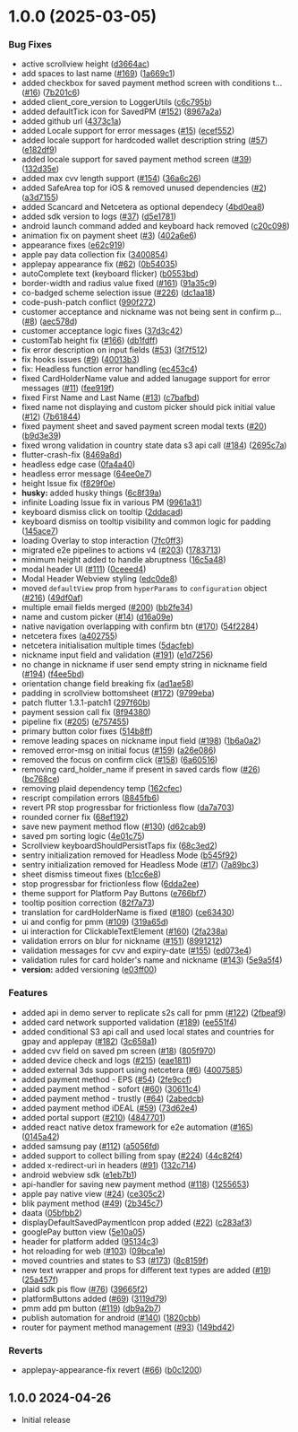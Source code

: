 # 1.0.0 (2025-03-05)


### Bug Fixes

* active scrollview height ([d3664ac](https://github.com/manideepk90/hyperswitch-client-core/commit/d3664ac0ef8d17fcd4135147765797b67bbb4549))
* add spaces to last name ([#169](https://github.com/manideepk90/hyperswitch-client-core/issues/169)) ([1a669c1](https://github.com/manideepk90/hyperswitch-client-core/commit/1a669c1a3f17ebd87f12b5be8eaa4f157fc99ec9))
* added checkbox for saved payment method screen with conditions t… ([#16](https://github.com/manideepk90/hyperswitch-client-core/issues/16)) ([7b201c6](https://github.com/manideepk90/hyperswitch-client-core/commit/7b201c6c66c19482ae066032081f07471719b45a))
* added client_core_version to LoggerUtils ([c6c795b](https://github.com/manideepk90/hyperswitch-client-core/commit/c6c795b0cc86094b8fb76aa782503b4b1f749361))
* added defaultTick icon for SavedPM ([#152](https://github.com/manideepk90/hyperswitch-client-core/issues/152)) ([8967a2a](https://github.com/manideepk90/hyperswitch-client-core/commit/8967a2a5d5d9d13ffd83cc4cc4e5bab5ade7cdd3))
* added github url ([4373c1a](https://github.com/manideepk90/hyperswitch-client-core/commit/4373c1a18b3ff1c14c83f0d51c906c5281de9544))
* added Locale support for error messages ([#15](https://github.com/manideepk90/hyperswitch-client-core/issues/15)) ([ecef552](https://github.com/manideepk90/hyperswitch-client-core/commit/ecef552422d2ead7bedb63c1aac53082bd24ebe1))
* added locale support for hardcoded wallet description string ([#57](https://github.com/manideepk90/hyperswitch-client-core/issues/57)) ([e182df9](https://github.com/manideepk90/hyperswitch-client-core/commit/e182df9460396247a85ff6a5b450f7999f84010a))
* added locale support for saved payment method screen ([#39](https://github.com/manideepk90/hyperswitch-client-core/issues/39)) ([132d35e](https://github.com/manideepk90/hyperswitch-client-core/commit/132d35e37bf3107761dd119e21c4069f1c7b7d0a))
* added max cvv length support ([#154](https://github.com/manideepk90/hyperswitch-client-core/issues/154)) ([36a6c26](https://github.com/manideepk90/hyperswitch-client-core/commit/36a6c26f738ef9c43404c7d9377c4642d6e3423a))
* added SafeArea top for iOS & removed unused dependencies ([#2](https://github.com/manideepk90/hyperswitch-client-core/issues/2)) ([a3d7155](https://github.com/manideepk90/hyperswitch-client-core/commit/a3d7155b9d788076236abe53dd23cee88e908ad7))
* added Scancard and Netcetera as optional dependecy ([4bd0ea8](https://github.com/manideepk90/hyperswitch-client-core/commit/4bd0ea8708398d3380985685102f98ae55cad7ab))
* added sdk version to logs ([#37](https://github.com/manideepk90/hyperswitch-client-core/issues/37)) ([d5e1781](https://github.com/manideepk90/hyperswitch-client-core/commit/d5e17818bd00f3d5108cc4450fe436f628effe71))
* android launch command added and keyboard hack removed ([c20c098](https://github.com/manideepk90/hyperswitch-client-core/commit/c20c09814ae6d4d5958d00100b1c0dfabb1789c9))
* animation fix on payment sheet ([#3](https://github.com/manideepk90/hyperswitch-client-core/issues/3)) ([402a6e6](https://github.com/manideepk90/hyperswitch-client-core/commit/402a6e6be7d097e064f5ba0001c75bb5517807f0))
* appearance fixes ([e62c919](https://github.com/manideepk90/hyperswitch-client-core/commit/e62c9193de9c982849a38f350d48870bad31c7c8))
* apple pay data collection fix ([3400854](https://github.com/manideepk90/hyperswitch-client-core/commit/3400854bd134fabd13ae9b62d549096c23e11980))
* applepay appearance fix ([#62](https://github.com/manideepk90/hyperswitch-client-core/issues/62)) ([0b54035](https://github.com/manideepk90/hyperswitch-client-core/commit/0b54035b4760b6153c35a64fcde1b119f9065b8b))
* autoComplete text (keyboard flicker) ([b0553bd](https://github.com/manideepk90/hyperswitch-client-core/commit/b0553bda6d7ddbb89490492ac5476c2d793de10f))
* border-width and radius value fixed ([#161](https://github.com/manideepk90/hyperswitch-client-core/issues/161)) ([91a35c9](https://github.com/manideepk90/hyperswitch-client-core/commit/91a35c94aafe72cd554689c40ac39deffc1bf5b5))
* co-badged scheme selection issue ([#226](https://github.com/manideepk90/hyperswitch-client-core/issues/226)) ([dc1aa18](https://github.com/manideepk90/hyperswitch-client-core/commit/dc1aa188bcb42ca9414878372af0b6c198bc068f))
* code-push-patch conflict ([990f272](https://github.com/manideepk90/hyperswitch-client-core/commit/990f272e7212a5984156ac247270f837e0eefa21))
* customer acceptance and nickname was not being sent in confirm p… ([#8](https://github.com/manideepk90/hyperswitch-client-core/issues/8)) ([aec578d](https://github.com/manideepk90/hyperswitch-client-core/commit/aec578df92fe5603e3d3e0302774982a2ded80da))
* customer acceptance logic fixes ([37d3c42](https://github.com/manideepk90/hyperswitch-client-core/commit/37d3c42bf8eddbf77c76d4331cfcc0836818325d))
* customTab height fix ([#166](https://github.com/manideepk90/hyperswitch-client-core/issues/166)) ([db1fdff](https://github.com/manideepk90/hyperswitch-client-core/commit/db1fdfff3519862eb9025c11c1b2ac6a860433b4))
* fix error description on input fields ([#53](https://github.com/manideepk90/hyperswitch-client-core/issues/53)) ([3f7f512](https://github.com/manideepk90/hyperswitch-client-core/commit/3f7f512bd977d33530e742b3c6f7c3d37d8a1406))
* fix hooks issues ([#9](https://github.com/manideepk90/hyperswitch-client-core/issues/9)) ([40013b3](https://github.com/manideepk90/hyperswitch-client-core/commit/40013b36c1afa72f1625050c119918a2f1f75c8b))
* fix: Headless function error handling ([ec453c4](https://github.com/manideepk90/hyperswitch-client-core/commit/ec453c436adf8be312d535b82b856eb76508e058))
* fixed CardHolderName value and added lanugage support for error messages ([#11](https://github.com/manideepk90/hyperswitch-client-core/issues/11)) ([fee919f](https://github.com/manideepk90/hyperswitch-client-core/commit/fee919f09ad2265da31dbe56341b56b87598ae23))
* fixed First Name and Last Name ([#13](https://github.com/manideepk90/hyperswitch-client-core/issues/13)) ([c7bafbd](https://github.com/manideepk90/hyperswitch-client-core/commit/c7bafbd08ae9eaaf1a4dbf31bc0868fa0b52950e))
* fixed name not displaying and custom picker should pick initial value ([#12](https://github.com/manideepk90/hyperswitch-client-core/issues/12)) ([7b61844](https://github.com/manideepk90/hyperswitch-client-core/commit/7b6184406967054b129c402e998e355e77324848))
* fixed payment sheet and saved payment screen modal texts ([#20](https://github.com/manideepk90/hyperswitch-client-core/issues/20)) ([b9d3e39](https://github.com/manideepk90/hyperswitch-client-core/commit/b9d3e39826a7d0fb5e05ea3743cc4794695b700c))
* fixed wrong validation in country state data s3 api call ([#184](https://github.com/manideepk90/hyperswitch-client-core/issues/184)) ([2695c7a](https://github.com/manideepk90/hyperswitch-client-core/commit/2695c7a69ef0ebe84e49f3cb0cecbce7bc440aaa))
* flutter-crash-fix ([8469a8d](https://github.com/manideepk90/hyperswitch-client-core/commit/8469a8db298e1694f9923e65419fe5075af927e6))
* headless edge case ([0fa4a40](https://github.com/manideepk90/hyperswitch-client-core/commit/0fa4a40e64afd7844fdc9968da150c52752d0b03))
* headless error message ([64ee0e7](https://github.com/manideepk90/hyperswitch-client-core/commit/64ee0e7fea52e03a8bdbbec5986a2366c78dacf5))
* height Issue fix ([f829f0e](https://github.com/manideepk90/hyperswitch-client-core/commit/f829f0e70d7c638e273f2ff3d42cd4fcf858ba86))
* **husky:** added husky things ([6c8f39a](https://github.com/manideepk90/hyperswitch-client-core/commit/6c8f39ada17ebde2dfb2776879809c1e849c4ac9))
* infinite Loading Issue fix in various PM ([9961a31](https://github.com/manideepk90/hyperswitch-client-core/commit/9961a314f9ebf366dbb167a12f6fcb2114f1a18a))
* keyboard dismiss click on tooltip ([2ddacad](https://github.com/manideepk90/hyperswitch-client-core/commit/2ddacad2578a8264f8c82bae7c210382c46cb5bd))
* keyboard dismiss on tooltip visibility and common logic for padding ([145ace7](https://github.com/manideepk90/hyperswitch-client-core/commit/145ace7704e0c99e267b09c6637b7e8c1347eaed))
* loading Overlay to stop interaction ([7fc0ff3](https://github.com/manideepk90/hyperswitch-client-core/commit/7fc0ff374ec7c2ab847e5a22be663aec8cba04bd))
* migrated e2e pipelines to actions v4 ([#203](https://github.com/manideepk90/hyperswitch-client-core/issues/203)) ([1783713](https://github.com/manideepk90/hyperswitch-client-core/commit/1783713c38bfef7d2e66712efe555ca9c4eb8c19))
* minimum height added to handle abruptness ([16c5a48](https://github.com/manideepk90/hyperswitch-client-core/commit/16c5a4899986fba878d8bb264df2b8d444e36c64))
* modal header UI ([#111](https://github.com/manideepk90/hyperswitch-client-core/issues/111)) ([0ceeed4](https://github.com/manideepk90/hyperswitch-client-core/commit/0ceeed4a5e967bb16fb9f31e170bf03c78ab2919))
* Modal Header Webview styling ([edc0de8](https://github.com/manideepk90/hyperswitch-client-core/commit/edc0de84f27af0c6258aab2f72a61bd1e56ab517))
* moved `defaultView` prop from `hyperParams` to `configuration` object ([#216](https://github.com/manideepk90/hyperswitch-client-core/issues/216)) ([49df0af](https://github.com/manideepk90/hyperswitch-client-core/commit/49df0af30ef139bd28fb766d625284371fb1aa3c))
* multiple email fields merged ([#200](https://github.com/manideepk90/hyperswitch-client-core/issues/200)) ([bb2fe34](https://github.com/manideepk90/hyperswitch-client-core/commit/bb2fe34fefeee8d0279e7cd200430dd9c472894a))
* name and custom picker ([#14](https://github.com/manideepk90/hyperswitch-client-core/issues/14)) ([d16a09e](https://github.com/manideepk90/hyperswitch-client-core/commit/d16a09e5e9d86deab0924289733cd52569bf01bd))
* native navigation overlapping with confirm btn ([#170](https://github.com/manideepk90/hyperswitch-client-core/issues/170)) ([54f2284](https://github.com/manideepk90/hyperswitch-client-core/commit/54f2284dafb14584a439795a795f7d292e352df2))
* netcetera fixes ([a402755](https://github.com/manideepk90/hyperswitch-client-core/commit/a402755ab82af62102613ef2a3ca7c9dcb856ff9))
* netcetera initialisation multiple times ([5dacfeb](https://github.com/manideepk90/hyperswitch-client-core/commit/5dacfebfe6026c1ff82a04f74a20d92aa089a9b8))
* nickname input field and validation ([#191](https://github.com/manideepk90/hyperswitch-client-core/issues/191)) ([e1d7256](https://github.com/manideepk90/hyperswitch-client-core/commit/e1d72566110d8441bd3afb763bcd898ec07477ca))
* no change in nickname if user send empty string in nickname field ([#194](https://github.com/manideepk90/hyperswitch-client-core/issues/194)) ([f4ee5bd](https://github.com/manideepk90/hyperswitch-client-core/commit/f4ee5bdd9a39c2c2464823c910d4db14269c6617))
* orientation change field breaking fix ([ad1ae58](https://github.com/manideepk90/hyperswitch-client-core/commit/ad1ae58e1505e8564261a83720b4ca9ad6b0c304))
* padding in scrollview bottomsheet ([#172](https://github.com/manideepk90/hyperswitch-client-core/issues/172)) ([9799eba](https://github.com/manideepk90/hyperswitch-client-core/commit/9799ebadf88c39e810ebf956cfbf7522ba703b77))
* patch flutter 1.3.1-patch1 ([297f60b](https://github.com/manideepk90/hyperswitch-client-core/commit/297f60b02497fefaf49694156ef8c33e2e5bb186))
* payment session call fix ([8f94380](https://github.com/manideepk90/hyperswitch-client-core/commit/8f943802da884424e851c3df8e852a3ee0c9bcb2))
* pipeline fix ([#205](https://github.com/manideepk90/hyperswitch-client-core/issues/205)) ([e757455](https://github.com/manideepk90/hyperswitch-client-core/commit/e7574557af5bb39db5af192abd3a024f517aa35f))
* primary button color fixes ([514b8ff](https://github.com/manideepk90/hyperswitch-client-core/commit/514b8ff5e1bf347e37543a7f6e17291cd38b5a8b))
* remove leading spaces on nickname input field ([#198](https://github.com/manideepk90/hyperswitch-client-core/issues/198)) ([1b6a0a2](https://github.com/manideepk90/hyperswitch-client-core/commit/1b6a0a206e6b67f76684ae70427a97fc90b1a5ae))
* removed error-msg on initial focus ([#159](https://github.com/manideepk90/hyperswitch-client-core/issues/159)) ([a26e086](https://github.com/manideepk90/hyperswitch-client-core/commit/a26e086e8de512f2b8ac6c172d6f67fa985efbba))
* removed the focus on confirm click ([#158](https://github.com/manideepk90/hyperswitch-client-core/issues/158)) ([6a60516](https://github.com/manideepk90/hyperswitch-client-core/commit/6a60516b43b097f8499123d2cb52eb23035e46d9))
* removing card_holder_name if present in saved cards flow ([#26](https://github.com/manideepk90/hyperswitch-client-core/issues/26)) ([bc768ce](https://github.com/manideepk90/hyperswitch-client-core/commit/bc768ce6791ef0cc828e8dbd858829730c74f82a))
* removing plaid dependency temp ([162cfec](https://github.com/manideepk90/hyperswitch-client-core/commit/162cfece184267cdb27b4f0a93568a776cf6288c))
* rescript compilation errors ([8845fb6](https://github.com/manideepk90/hyperswitch-client-core/commit/8845fb68e290ea54c004ca1fc1491a8e7a539785))
* revert PR stop progressbar for frictionless flow ([da7a703](https://github.com/manideepk90/hyperswitch-client-core/commit/da7a703672e852cf415fba10cb912f467a21d5da))
* rounded corner fix ([68ef192](https://github.com/manideepk90/hyperswitch-client-core/commit/68ef192b055b29d77e676e19dd6215d4d00d2fab))
* save new payment method flow ([#130](https://github.com/manideepk90/hyperswitch-client-core/issues/130)) ([d62cab9](https://github.com/manideepk90/hyperswitch-client-core/commit/d62cab9a9a11c31ca5d9958fae657aa47c4da7a8))
* saved pm sorting logic ([4e01c75](https://github.com/manideepk90/hyperswitch-client-core/commit/4e01c75666a6ee48224f5bb4392e16a55b77ea7a))
* Scrollview keyboardShouldPersistTaps fix ([68c3ed2](https://github.com/manideepk90/hyperswitch-client-core/commit/68c3ed2e0b400e225e9fd097ce663c7c6d722760))
* sentry initialization removed for Headless Mode ([b545f92](https://github.com/manideepk90/hyperswitch-client-core/commit/b545f9219e1dd46458996822d9a159cb8639111e))
* sentry initialization removed for Headless Mode ([#17](https://github.com/manideepk90/hyperswitch-client-core/issues/17)) ([7a89bc3](https://github.com/manideepk90/hyperswitch-client-core/commit/7a89bc3952f6bc15ec9ba09c0f53cc3b8e01fc31))
* sheet dismiss timeout fixes ([b1cc6e8](https://github.com/manideepk90/hyperswitch-client-core/commit/b1cc6e842d50a2ca6c3a99eef3007519d483b221))
* stop progressbar for frictionless flow ([6dda2ee](https://github.com/manideepk90/hyperswitch-client-core/commit/6dda2ee70fc42f49b982253b20a61bec835561d3))
* theme support for Platform Pay Buttons ([e766bf7](https://github.com/manideepk90/hyperswitch-client-core/commit/e766bf7e82d912bdcfb9498f59d806a188cea364))
* tooltip position correction ([82f7a73](https://github.com/manideepk90/hyperswitch-client-core/commit/82f7a730f0e388a8320d66eeaeabde5bdcc31138))
* translation for cardHolderName is fixed ([#180](https://github.com/manideepk90/hyperswitch-client-core/issues/180)) ([ce63430](https://github.com/manideepk90/hyperswitch-client-core/commit/ce63430d86f318a413db80a1f6b1afd33b1288d6))
* ui and config for pmm ([#109](https://github.com/manideepk90/hyperswitch-client-core/issues/109)) ([319a65d](https://github.com/manideepk90/hyperswitch-client-core/commit/319a65d4e632126eac1ebfd3daed3633a026d0da))
* ui interaction for ClickableTextElement ([#160](https://github.com/manideepk90/hyperswitch-client-core/issues/160)) ([2fa238a](https://github.com/manideepk90/hyperswitch-client-core/commit/2fa238a8a7c57b7d71774c2366e7cf7187b2995c))
* validation errors on blur for nickname ([#151](https://github.com/manideepk90/hyperswitch-client-core/issues/151)) ([8991212](https://github.com/manideepk90/hyperswitch-client-core/commit/89912122f391eb4a1236a3ed57e01a5ed42b505b))
* validation messages for cvv and expiry-date ([#155](https://github.com/manideepk90/hyperswitch-client-core/issues/155)) ([ed073e4](https://github.com/manideepk90/hyperswitch-client-core/commit/ed073e4d3323eee614f4f3aed555fe9f8a14b942))
* validation rules for card holder's name and nickname ([#143](https://github.com/manideepk90/hyperswitch-client-core/issues/143)) ([5e9a5f4](https://github.com/manideepk90/hyperswitch-client-core/commit/5e9a5f4e61fdcf00fd1b1467672472150216c9c0))
* **version:** added  versioning ([e03ff00](https://github.com/manideepk90/hyperswitch-client-core/commit/e03ff006ccee830f351e4ff8f5264e4b555ee099))


### Features

* added api in demo server to replicate s2s call for pmm ([#122](https://github.com/manideepk90/hyperswitch-client-core/issues/122)) ([2fbeaf9](https://github.com/manideepk90/hyperswitch-client-core/commit/2fbeaf9c9df89a6c46ce1e0bb31a71702eaf88b9))
* added card network supported validation ([#189](https://github.com/manideepk90/hyperswitch-client-core/issues/189)) ([ee551f4](https://github.com/manideepk90/hyperswitch-client-core/commit/ee551f4200f18752875f846f908bd4b3e165b35a))
* added conditional S3 api call and used local states and countries for gpay and applepay ([#182](https://github.com/manideepk90/hyperswitch-client-core/issues/182)) ([3c658a1](https://github.com/manideepk90/hyperswitch-client-core/commit/3c658a194ff0703945b2f24e7c572859c03e4093))
* added cvv field on saved pm screen ([#18](https://github.com/manideepk90/hyperswitch-client-core/issues/18)) ([805f970](https://github.com/manideepk90/hyperswitch-client-core/commit/805f970c2a76cf5ee6592613cefeb3d72c6be668))
* added device check and logs ([#215](https://github.com/manideepk90/hyperswitch-client-core/issues/215)) ([eae1811](https://github.com/manideepk90/hyperswitch-client-core/commit/eae181132d19172b7c839450b239ae95e541a93e))
* added external 3ds support using netcetera ([#6](https://github.com/manideepk90/hyperswitch-client-core/issues/6)) ([4007585](https://github.com/manideepk90/hyperswitch-client-core/commit/4007585f6d4c56795b78a41433001251c819ba44))
* added payment method - EPS ([#54](https://github.com/manideepk90/hyperswitch-client-core/issues/54)) ([2fe9ccf](https://github.com/manideepk90/hyperswitch-client-core/commit/2fe9ccf6952ab8ec7b14864b6bb7c8410fa11d48))
* added payment method - sofort ([#60](https://github.com/manideepk90/hyperswitch-client-core/issues/60)) ([30611c4](https://github.com/manideepk90/hyperswitch-client-core/commit/30611c4210db39b832e6000a4d4d32b07a67e673))
* added payment method - trustly ([#64](https://github.com/manideepk90/hyperswitch-client-core/issues/64)) ([2abedcb](https://github.com/manideepk90/hyperswitch-client-core/commit/2abedcb27c42778eb38d110b296fcb94a7038617))
* added payment method iDEAL ([#59](https://github.com/manideepk90/hyperswitch-client-core/issues/59)) ([73d62e4](https://github.com/manideepk90/hyperswitch-client-core/commit/73d62e4035f88987d2b5cd34ccf08b7c47b81298))
* added portal support ([#210](https://github.com/manideepk90/hyperswitch-client-core/issues/210)) ([4847701](https://github.com/manideepk90/hyperswitch-client-core/commit/48477015357ab1a6b91581656a6da956595ab1be))
* added react native detox framework for e2e automation ([#165](https://github.com/manideepk90/hyperswitch-client-core/issues/165)) ([0145a42](https://github.com/manideepk90/hyperswitch-client-core/commit/0145a4296c0552a272e3e665b282334af1d90fbe))
* added samsung pay ([#112](https://github.com/manideepk90/hyperswitch-client-core/issues/112)) ([a5056fd](https://github.com/manideepk90/hyperswitch-client-core/commit/a5056fd7cb48e3726ba45bc667d7551d44285d15))
* added support to collect billing from spay ([#224](https://github.com/manideepk90/hyperswitch-client-core/issues/224)) ([44c82f4](https://github.com/manideepk90/hyperswitch-client-core/commit/44c82f4fd18e954132634c88975530140a8e1519))
* added x-redirect-uri in headers ([#91](https://github.com/manideepk90/hyperswitch-client-core/issues/91)) ([132c714](https://github.com/manideepk90/hyperswitch-client-core/commit/132c714ad845af0d6a6e39f0e11a4d82e27aab4e))
* android webview sdk ([e1eb7b1](https://github.com/manideepk90/hyperswitch-client-core/commit/e1eb7b143ba655c4b8202ed773a2867a7bd13f1e))
* api-handler for saving new payment method ([#118](https://github.com/manideepk90/hyperswitch-client-core/issues/118)) ([1255653](https://github.com/manideepk90/hyperswitch-client-core/commit/125565341220b68194b1b861e15207abd99b6666))
* apple pay native view ([#24](https://github.com/manideepk90/hyperswitch-client-core/issues/24)) ([ce305c2](https://github.com/manideepk90/hyperswitch-client-core/commit/ce305c2c51aa10ce9b457c818b0f9fea492b8ac8))
* blik payment method ([#49](https://github.com/manideepk90/hyperswitch-client-core/issues/49)) ([2b345c7](https://github.com/manideepk90/hyperswitch-client-core/commit/2b345c784a0050c2a6efcbd981a4c7c0e5505e0b))
* daata ([05bfbb2](https://github.com/manideepk90/hyperswitch-client-core/commit/05bfbb21f0e28c585989acee56a6466d0030da19))
* displayDefaultSavedPaymentIcon prop added ([#22](https://github.com/manideepk90/hyperswitch-client-core/issues/22)) ([c283af3](https://github.com/manideepk90/hyperswitch-client-core/commit/c283af385b3e0b6765f7876fa64f9c1b5afb9894))
* googlePay button view ([5e10a05](https://github.com/manideepk90/hyperswitch-client-core/commit/5e10a05236fdbc75cb6111af3a3bc277f0e39055))
* header for platform added ([95134c3](https://github.com/manideepk90/hyperswitch-client-core/commit/95134c31ede8dd28c0b6d3377c3abf430b89def0))
* hot reloading for web ([#103](https://github.com/manideepk90/hyperswitch-client-core/issues/103)) ([09bca1e](https://github.com/manideepk90/hyperswitch-client-core/commit/09bca1e3734fed30c1a821a4aa1f9178b88d0519))
* moved countries and states to S3 ([#173](https://github.com/manideepk90/hyperswitch-client-core/issues/173)) ([8c8159f](https://github.com/manideepk90/hyperswitch-client-core/commit/8c8159f70e87874076895a97365a84c7ae63c838))
* new text wrapper and props for different text types are added ([#19](https://github.com/manideepk90/hyperswitch-client-core/issues/19)) ([25a457f](https://github.com/manideepk90/hyperswitch-client-core/commit/25a457f07dbd5567378b0b731e022de12878a4b3))
* plaid sdk pis flow ([#76](https://github.com/manideepk90/hyperswitch-client-core/issues/76)) ([39665f2](https://github.com/manideepk90/hyperswitch-client-core/commit/39665f20779944ac17491207bc51b17a8446cd45))
* platformButtons added ([#69](https://github.com/manideepk90/hyperswitch-client-core/issues/69)) ([3119d79](https://github.com/manideepk90/hyperswitch-client-core/commit/3119d79121318a286b3c19e2f3f64478646c8501))
* pmm add pm button ([#119](https://github.com/manideepk90/hyperswitch-client-core/issues/119)) ([db9a2b7](https://github.com/manideepk90/hyperswitch-client-core/commit/db9a2b73f38ee6b6e5792a0954476d71a32e594d))
* publish automation for android ([#140](https://github.com/manideepk90/hyperswitch-client-core/issues/140)) ([1820cbb](https://github.com/manideepk90/hyperswitch-client-core/commit/1820cbb44e681980fca609565df0662ad0f11849))
* router for payment method management ([#93](https://github.com/manideepk90/hyperswitch-client-core/issues/93)) ([149bd42](https://github.com/manideepk90/hyperswitch-client-core/commit/149bd42d4260966844ae81894fe53d5741ff6fd8))


### Reverts

* applepay-appearance-fix revert ([#66](https://github.com/manideepk90/hyperswitch-client-core/issues/66)) ([b0c1200](https://github.com/manideepk90/hyperswitch-client-core/commit/b0c1200349be35dc6e5e666e32807ca82d3611c9))

## 1.0.0 2024-04-26

- Initial release
